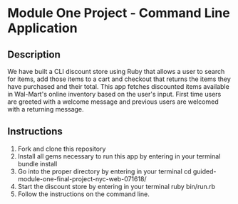 # Module One Project - Command Line Application 

## Description 
We have built a CLI discount store using Ruby that allows a user to search for items, add those items to a cart and checkout that returns the items they have purchased and their total. This app fetches discounted items available in Wal-Mart's online inventory based on the user's input. First time users are greeted with a welcome message and previous users are welcomed with a returning message. 

## Instructions 
1. Fork and clone this repository
2. Install all gems necessary to run this app by entering in your terminal   bundle install 
3. Go into the proper directory by entering in your terminal  cd  guided-module-one-final-project-nyc-web-071618/
4. Start the discount store by entering in your terminal  ruby bin/run.rb
5. Follow the instructions on the command line. 
